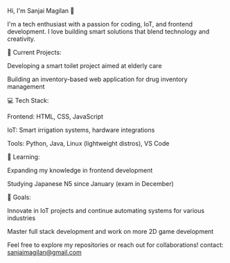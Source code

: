 Hi, I'm Sanjai Magilan 👋

I'm a tech enthusiast with a passion for coding, IoT, and frontend development. I love building smart solutions that blend technology and creativity.

🔭 Current Projects:

Developing a smart toilet project aimed at elderly care

Building an inventory-based web application for drug inventory management


💻 Tech Stack:

Frontend: HTML, CSS, JavaScript

IoT: Smart irrigation systems, hardware integrations

Tools: Python, Java, Linux (lightweight distros), VS Code


🌱 Learning:

Expanding my knowledge in frontend development

Studying Japanese N5 since January (exam in December)


🚀 Goals:

Innovate in IoT projects and continue automating systems for various industries

Master full stack development and work on more 2D game development


Feel free to explore my repositories or reach out for collaborations!
contact: sanjaimagilan@gmail.com

